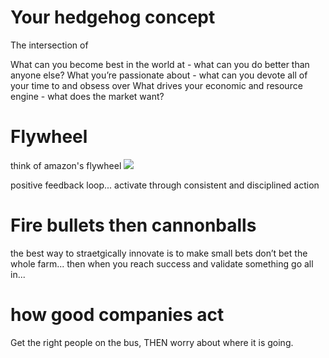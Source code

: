 # Your hedgehog concept

The intersection of 

What can you become best in the world at - what can you do better than anyone else?
What you’re passionate about - what can you devote all of your time to and obsess over
What drives your economic and resource engine - what does the market want?


# Flywheel

think of amazon's flywheel
![](https://www.google.com/url?sa=i&url=http%3A%2F%2Fwww.samseely.com%2Fblog%2F2016%2F5%2F2%2Fthe-amazon-flywheel-part-1&psig=AOvVaw0wLuUsOhsQNjI_BwNnusKY&ust=1594098637995000&source=images&cd=vfe&ved=0CAIQjRxqFwoTCKjBparut-oCFQAAAAAdAAAAABAI)

positive feedback loop... activate through consistent and disciplined action

# Fire bullets then cannonballs 

the best way to straetgically innovate is to make small bets don’t bet the whole farm... then when you reach success and validate something go all in...

# how good companies act

Get the right people on the bus, THEN worry about where it is going.
